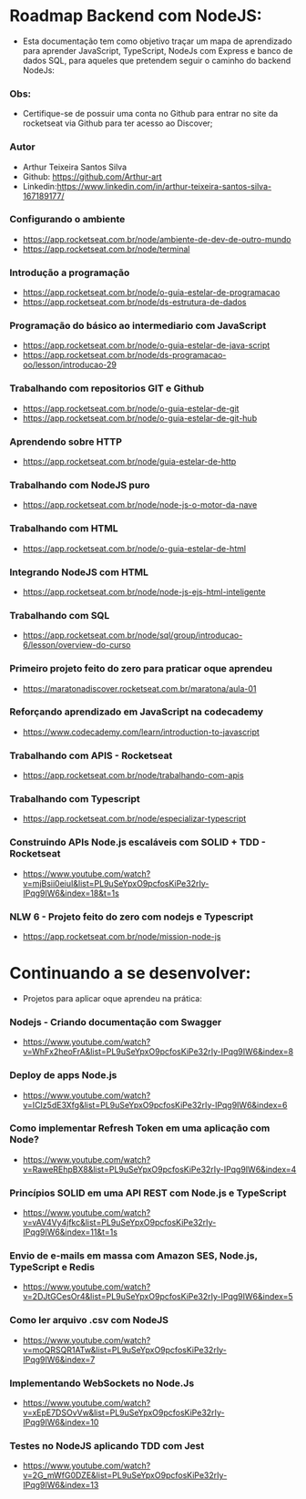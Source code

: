 # Roadmap Backend com NodeJS:
- Esta documentação tem como objetivo traçar um mapa de aprendizado para aprender JavaScript, TypeScript, NodeJs com Express e banco de dados SQL, para aqueles que pretendem seguir o caminho do backend NodeJs:

### Obs:
- Certifique-se de possuir uma conta no Github para entrar no site da rocketseat via Github para ter acesso ao Discover;

### Autor 
- Arthur Teixeira Santos Silva
- Github: https://github.com/Arthur-art
- Linkedin:https://www.linkedin.com/in/arthur-teixeira-santos-silva-167189177/


### Configurando o ambiente 
- https://app.rocketseat.com.br/node/ambiente-de-dev-de-outro-mundo
- https://app.rocketseat.com.br/node/terminal
 
### Introdução a programação
- https://app.rocketseat.com.br/node/o-guia-estelar-de-programacao
- https://app.rocketseat.com.br/node/ds-estrutura-de-dados

### Programação do básico ao intermediario com JavaScript
- https://app.rocketseat.com.br/node/o-guia-estelar-de-java-script
- https://app.rocketseat.com.br/node/ds-programacao-oo/lesson/introducao-29

### Trabalhando com repositorios GIT e Github
- https://app.rocketseat.com.br/node/o-guia-estelar-de-git
- https://app.rocketseat.com.br/node/o-guia-estelar-de-git-hub

### Aprendendo sobre HTTP
- https://app.rocketseat.com.br/node/guia-estelar-de-http

### Trabalhando com NodeJS puro
- https://app.rocketseat.com.br/node/node-js-o-motor-da-nave

### Trabalhando com HTML
- https://app.rocketseat.com.br/node/o-guia-estelar-de-html

### Integrando NodeJS com HTML
- https://app.rocketseat.com.br/node/node-js-ejs-html-inteligente

### Trabalhando com SQL
- https://app.rocketseat.com.br/node/sql/group/introducao-6/lesson/overview-do-curso

### Primeiro projeto feito do zero para praticar oque aprendeu
- https://maratonadiscover.rocketseat.com.br/maratona/aula-01

### Reforçando aprendizado em JavaScript na codecademy
- https://www.codecademy.com/learn/introduction-to-javascript

### Trabalhando com APIS - Rocketseat
- https://app.rocketseat.com.br/node/trabalhando-com-apis

### Trabalhando com Typescript
- https://app.rocketseat.com.br/node/especializar-typescript

### Construindo APIs Node.js escaláveis com SOLID + TDD - Rocketseat
- https://www.youtube.com/watch?v=mjBsii0eiuI&list=PL9uSeYpxO9pcfosKiPe32rIy-IPqg9IW6&index=18&t=1s

### NLW 6 - Projeto feito do zero com nodejs e Typescript
- https://app.rocketseat.com.br/node/mission-node-js

# Continuando a se desenvolver:
- Projetos para aplicar oque aprendeu na prática:

### Nodejs - Criando documentação com Swagger
- https://www.youtube.com/watch?v=WhFx2heoFrA&list=PL9uSeYpxO9pcfosKiPe32rIy-IPqg9IW6&index=8

### Deploy de apps Node.js
- https://www.youtube.com/watch?v=ICIz5dE3Xfg&list=PL9uSeYpxO9pcfosKiPe32rIy-IPqg9IW6&index=6

### Como implementar Refresh Token em uma aplicação com Node? 
- https://www.youtube.com/watch?v=RaweREhpBX8&list=PL9uSeYpxO9pcfosKiPe32rIy-IPqg9IW6&index=4

### Princípios SOLID em uma API REST com Node.js e TypeScript
- https://www.youtube.com/watch?v=vAV4Vy4jfkc&list=PL9uSeYpxO9pcfosKiPe32rIy-IPqg9IW6&index=11&t=1s

### Envio de e-mails em massa com Amazon SES, Node.js, TypeScript e Redis
- https://www.youtube.com/watch?v=2DJtGCesOr4&list=PL9uSeYpxO9pcfosKiPe32rIy-IPqg9IW6&index=5

### Como ler arquivo .csv com NodeJS
- https://www.youtube.com/watch?v=moQRSQR1ATw&list=PL9uSeYpxO9pcfosKiPe32rIy-IPqg9IW6&index=7

### Implementando WebSockets no Node.Js
- https://www.youtube.com/watch?v=xEpE7DSOvVw&list=PL9uSeYpxO9pcfosKiPe32rIy-IPqg9IW6&index=10

### Testes no NodeJS aplicando TDD com Jest
- https://www.youtube.com/watch?v=2G_mWfG0DZE&list=PL9uSeYpxO9pcfosKiPe32rIy-IPqg9IW6&index=13

